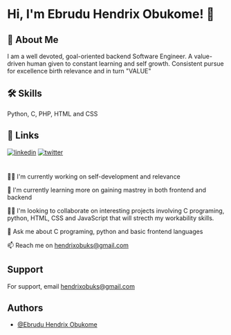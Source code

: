 
# Hi, I'm Ebrudu Hendrix Obukome! 👋


## 🚀 About Me
I am a well devoted, goal-oriented backend Software Engineer.
A value-driven human given to constant learning and self growth. Consistent pursue for excellence birth relevance and in turn "VALUE"



## 🛠 Skills
Python, C, PHP, HTML and CSS


## 🔗 Links
[![linkedin](https://img.shields.io/badge/linkedin-0A66C2?style=for-the-badge&logo=linkedin&logoColor=white)](https://www.linkedin.com/in/hendrix-ebrudu-264a181a5/)
[![twitter](https://img.shields.io/badge/twitter-1DA1F2?style=for-the-badge&logo=twitter&logoColor=white)](https://twitter.com/hendrix_obuks)


#

👩‍💻 I'm currently working on self-development and relevance

🧠 I'm currently learning more on gaining mastrey in both frontend and backend

👯‍♀️ I'm looking to collaborate on interesting projects involving C programing, python, HTML, CSS and JavaScript that will strecth my workability skills.

💬 Ask me about C programing, python and basic frontend languages

📫 Reach me on hendrixobuks@gmail.com


## Support

For support, email hendrixobuks@gmail.com

## Authors

- [@Ebrudu Hendrix Obukome](https://www.github.com/HendrixTech)

